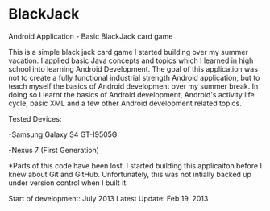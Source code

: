 BlackJack
=========

Android Application - Basic BlackJack card game  

This is a simple black jack card game I started building over my summer vacation. I applied basic Java concepts and topics which I learned in 
high school into learning Android Development. The goal of this application was not to create a fully functional industrial strength Android
application, but to teach myself the basics of Android development over my summer break. In doing so I learnt the basics of Android development, Android's 
activity life cycle, basic XML and a few other Android development related topics.  

Tested Devices: 

-Samsung Galaxy S4 GT-I9505G

-Nexus 7 (First Generation)

*Parts of this code have been lost. I started building this applicaiton before I knew about Git and GitHub. Unfortunately, this was not intially
backed up under version control when I built it. 


Start of development: July 2013
Latest Update: Feb 19, 2013 
